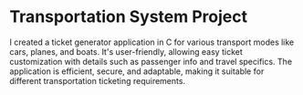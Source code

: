 # Transportation System Project
I created a ticket generator application in C for various transport modes like cars, planes, and boats. It's user-friendly, allowing easy ticket customization with details such as passenger info and travel specifics. The application is efficient, secure, and adaptable, making it suitable for different transportation ticketing requirements.
